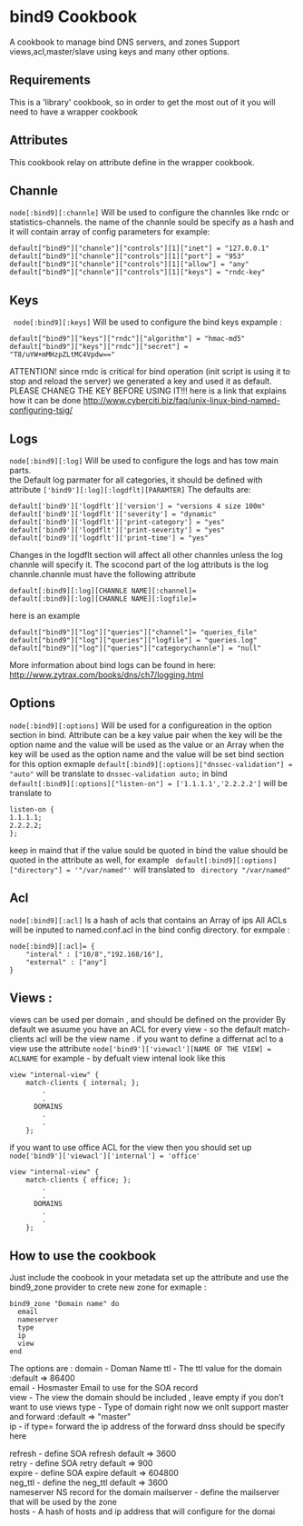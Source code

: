 bind9 Cookbook
==============
A cookbook to manage bind DNS servers, and zones
Support views,acl,master/slave using keys and many other options.

Requirements
------------
This is a 'library' cookbook, so in order to get the most out of it you will need to have a wrapper cookbook


Attributes
----------
This cookbook relay on attribute define in the wrapper cookbook.

Channle
-------
```node[:bind9][:channle]``` Will be used to configure the channles like rndc or statistics-channels. 
the name of the channle sould be specify as a hash and it will contain array of config parameters for example:
```
default["bind9"]["channle"]["controls"][1]["inet"] = "127.0.0.1"
default["bind9"]["channle"]["controls"][1]["port"] = "953"
default["bind9"]["channle"]["controls"][1]["allow"] = "any"
default["bind9"]["channle"]["controls"][1]["keys"] = "rndc-key"
```

Keys
----
``` node[:bind9][:keys]``` Will be used to configure the bind keys expample :
```
default["bind9"]["keys"]["rndc"]["algorithm"] = "hmac-md5"
default["bind9"]["keys"]["rndc"]["secret"] = "T8/uYW+mMHzpZLtMC4Vpdw=="
```
ATTENTION! since rndc is critical for bind operation (init script is using it to stop and reload the server) we generated a  key and used it as default. PLEASE CHANEG THE KEY BEFORE USING IT!!! here is a link that explains how it can be done http://www.cyberciti.biz/faq/unix-linux-bind-named-configuring-tsig/

Logs
----
```node[:bind9][:log]``` Will be used to configure the logs and has tow main parts. 	
the Default log parmater for all categories, it should be defined with attribute ```['bind9'][:log][:logdflt][PARAMTER]```
The defaults are:
```
default['bind9']['logdflt']['version'] = "versions 4 size 100m"
default['bind9']['logdflt']['severity'] = "dynamic"
default['bind9']['logdflt']['print-category'] = "yes"
default['bind9']['logdflt']['print-severity'] = "yes"
default['bind9']['logdflt']['print-time'] = "yes"
```
Changes in the logdflt section will affect all other channles unless the log channle will specify it.
The scocond part of the log attributs is the log channle.channle must have the following attribute
```
default[:bind9][:log][CHANNLE NAME][:channel]=
default[:bind9][:log][CHANNLE NAME][:logfile]=
```
here is an example 
```
default["bind9"]["log"]["queries"]["channel"]= "queries_file"
default["bind9"]["log"]["queries"]["logfile"] = "queries.log"
default["bind9"]["log"]["queries"]["categorychannle"] = "null"
```
More information about bind logs can be found in here: http://www.zytrax.com/books/dns/ch7/logging.html

Options
-------
```node[:bind9][:options]``` Will be used for a configureation in the option section in bind. Attribute can be a key value pair when the key will be the option name and the value will be used as the value or an Array when the key will be used as the option name and the value will be set bind section for this option exmaple 
```default[:bind9][:options]["dnssec-validation"] = "auto"``` will be translate to ```dnssec-validation auto;``` in bind	
```default[:bind9][:options]["listen-on"] = ['1.1.1.1','2.2.2.2']``` will be translate to 
```
listen-on {
1.1.1.1;
2.2.2.2;
};
```
keep in maind that if the value sould be quoted in bind the value should be quoted in the attribute as well, for example 
``` default[:bind9][:options]["directory"] = '"/var/named"'``` will translated to ``` directory "/var/named"```

Acl
-------
```node[:bind9][:acl]``` Is a hash of acls that contains an Array of ips
All ACLs will be inputed to named.conf.acl in the bind config directory.
for exmpale :
```
node[:bind9][:acl]= {
	"interal" : ["10/8","192.168/16"],
	"external" : ["any"]
}
```

Views :
------------
views can be used per domain , and should be defined on the provider
By default we asuume you have an ACL for every view - so the default match-clients acl will be the view name . if you want to define a differnat acl to a view use the attribute
```node['bind9']['viewacl'][NAME OF THE VIEW] = ACLNAME```
for example - by defualt view intenal look like this
```
view "internal-view" {
	match-clients { internal; };
		.
		.
	  DOMAINS
		.
		.
	};
```
if you want to use office ACL for the view then you should set up ```node['bind9']['viewacl']['internal'] = 'office'```
```
view "internal-view" {
	match-clients { office; };
		.
		.
	  DOMAINS
		.
		.
	};
```
How to use the cookbook
------------------
Just include the coobook in your metadata set up the attribute and use the bind9_zone provider to crete new zone for exmaple : 

```
bind9_zone "Domain name" do
  email
  nameserver
  type
  ip
  view
end
```
The options are :
domain - Doman Name	
ttl - The ttl value for the domain :default => 86400	
email - Hosmaster Email to use for the SOA record	
view -  The view the domain should be included , leave empty if you don't want to use views	
type - Type of domain right now we onlt support master and forward  :default => "master"	
ip - if type= forward the ip address of the forward dnss should be specify here	

refresh - define SOA refresh default => 3600	
retry - define SOA retry  default => 900 	
expire -  define SOA expire default => 604800 			
neg_ttl - define the neg_ttl default => 3600	
nameserver NS record for the domain	
mailserver - define the  mailserver that will be used by the zone	
hosts - A hash of hosts and ip address that will configure for the domai	 





